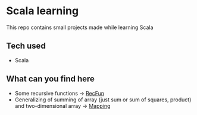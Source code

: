 # Scala learning
This repo contains small projects made while learning Scala 

## Tech used
- Scala

## What can you find here
- Some recursive functions -> [RecFun](https://github.com/xenofiodor/Scala-learning/tree/master/RecFun)
- Generalizing of summing of array (just sum or sum of squares, product) and two-dimensional array -> [Mapping](https://github.com/xenofiodor/Scala-learning/tree/master/Mapping)
